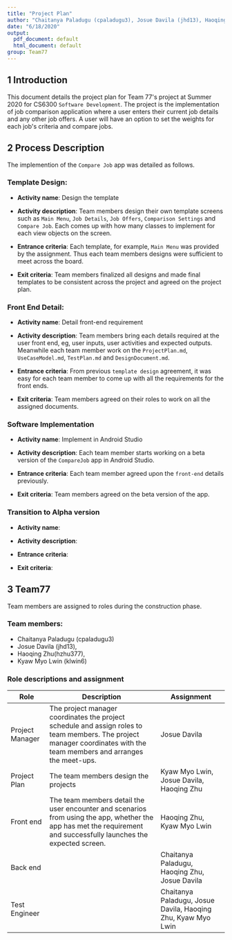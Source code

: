 ```yaml
---
title: "Project Plan"
author: "Chaitanya Paladugu (cpaladugu3), Josue Davila (jhd13), Haoqing Zhu(hzhu377), Kyaw Myo Lwin (klwin6)"
date: "6/18/2020"
output:
  pdf_document: default
  html_document: default
group: Team77
---
```


## 1 Introduction

This document details the project plan for Team 77's project at Summer 2020 for CS6300 `Software Development`. The project is the implementation of job comparison application where a user enters their current job details and any other job offers. A user will have an option to set the weights for each job's criteria and compare jobs. 

## 2 Process Description

The implemention of the `Compare Job` app was detailed as follows. 

### Template Design:

* **Activity name**: Design the template

* **Activity description**: Team members design their own template screens such as `Main Menu`, `Job Details`, `Job Offers`, `Comparison Settings` and `Compare Job`. Each comes up with how many classes to implement for each view objects on the screen. 

* **Entrance criteria**: Each template, for example, `Main Menu` was provided by the assignment. Thus each team members designs were sufficient to meet across the board. 

* **Exit criteria**:  Team members finalized all designs and made final templates to be consistent across the project and agreed on the project plan.  

### Front End Detail:  

* **Activity name**: Detail front-end requirement 

* **Activity description**: Team members bring each details required at the user front end, eg, user inputs, user activities and expected outputs. Meanwhile each team member work on the `ProjectPlan.md`, `UseCaseModel.md`, `TestPlan.md` and `DesignDocument.md`. 

* **Entrance criteria**: From previous `template design` agreement, it was easy for each team member to come up with all the requirements for the front ends. 

* **Exit criteria**: Team members agreed on their roles to work on all the assigned documents. 

### Software Implementation 

* **Activity name**: Implement in Android Studio 

* **Activity description**: Each team member starts working on a beta version of the `CompareJob` app in Android Studio. 

* **Entrance criteria**: Each team member agreed upon the `front-end` details previously. 

* **Exit criteria**: Team members agreed on the beta version of the app.

### Transition to Alpha version

* **Activity name**: 

* **Activity description**: 

* **Entrance criteria**: 

* **Exit criteria**: 

## 3 Team77

Team members are assigned to roles during the construction phase.

### Team members:

* Chaitanya Paladugu (cpaladugu3)
* Josue Davila (jhd13), 
* Haoqing Zhu(hzhu377), 
* Kyaw Myo Lwin (klwin6)

### Role descriptions and assignment

| Role | Description | Assignment |
| ---- | -------------- | ---------- |
| Project Manager | The project manager coordinates the project schedule and assign roles to team members. The project manager coordinates with the team members and arranges the meet-ups. | Josue Davila |
| Project Plan | The team members design the projects | Kyaw Myo Lwin, Josue Davila, Haoqing Zhu |
| Front end | The team members detail the user encounter and scenarios from using the app, whether the app has met the requirement and successfully launches the expected screen. | Haoqing Zhu, Kyaw Myo Lwin  |
| Back end | | Chaitanya Paladugu, Haoqing Zhu, Josue Davila | 
| Test Engineer |  | Chaitanya Paladugu, Josue Davila, Haoqing Zhu, Kyaw Myo Lwin |